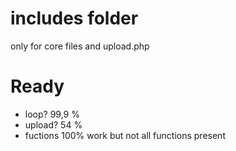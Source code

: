 # includes folder
only for core files and upload.php

# Ready 
- loop?  99,9 %
- upload? 54 %
- fuctions 100% work but not all functions present
